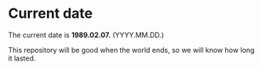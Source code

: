 # Current date

The current date is **1989.02.07.** (YYYY.MM.DD.)

This repository will be good when the world ends, so we will know how long it lasted.